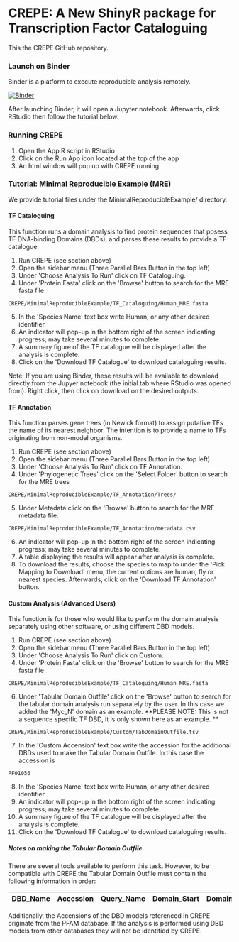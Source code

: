 # CREPE: A New ShinyR package for Transcription Factor Cataloguing 
This the CREPE GitHub repository. 

### Launch on Binder
Binder is a platform to execute reproducible analysis remotely. 

[![Binder](https://mybinder.org/badge_logo.svg)](https://mybinder.org/v2/gh/dirostri/CREPEBinder/main)

After launching Binder, it will open a Jupyter notebook. Afterwards, click RStudio then follow the tutorial below. 

### Running CREPE
1. Open the App.R script in RStudio
2. Click on the Run App icon located at the top of the app
3. An html window will pop up with CREPE running

### Tutorial: Minimal Reproducible Example (MRE)
We provide tutorial files under the MinimalReproducibleExample/ directory.

#### TF Cataloguing
This function runs a domain analysis to find protein sequences that posess TF DNA-binding Domains (DBDs), and parses these results to provide a TF catalogue. 

1. Run CREPE (see section above)
2. Open the sidebar menu (Three Parallel Bars Button in the top left)
3. Under 'Choose Analysis To Run' click on TF Cataloguing. 
4. Under 'Protein Fasta' click on the 'Browse' button to search for the MRE fasta file
```
CREPE/MinimalReproducibleExample/TF_Cataloguing/Human_MRE.fasta
```
5. In the 'Species Name' text box write Human, or any other desired identifier. 
6. An indicator will pop-up in the bottom right of the screen indicating progress; may take several minutes to complete. 
7. A summary figure of the TF catalogue will be displayed after the analysis is complete. 
8. Click on the 'Download TF Catalogue' to download cataloguing results. 

Note: If you are using Binder, these results will be available to download directly from the Jupyer notebook (the initial tab where RStudio was opened from). Right click, then click on download on the desired outputs. 

#### TF Annotation
This function parses gene trees (in Newick format) to assign putative TFs the name of its nearest neighbor. The intention is to provide a name to TFs originating from non-model organisms. 

1. Run CREPE (see section above)
2. Open the sidebar menu (Three Parallel Bars Button in the top left)
3. Under 'Choose Analysis To Run' click on TF Annotation.
4. Under 'Phylogenetic Trees' click on the 'Select Folder' button to search for the MRE trees
```
CREPE/MinimalReproducibleExample/TF_Annotation/Trees/
```
5. Under Metadata click on the 'Browse' button to search for the MRE metadata file.
```
CREPE/MinimalReproducibleExample/TF_Annotation/metadata.csv
```
6. An indicator will pop-up in the bottom right of the screen indicating progress; may take several minutes to complete. 
7.  A table displaying the results will appear after analysis is complete. 
8.  To download the results, choose the species to map to under the 'Pick Mapping to Download' menu; the current options are human, fly or nearest species. Afterwards, click on the 'Download TF Annotation' button.

#### Custom Analysis (Advanced Users)
This function is for those who would like to perform the domain analysis separately using other software, or using different DBD models. 

1. Run CREPE (see section above)
2. Open the sidebar menu (Three Parallel Bars Button in the top left)
3. Under 'Choose Analysis To Run' click on Custom.
4. Under 'Protein Fasta' click on the 'Browse' button to search for the MRE fasta file
```
CREPE/MinimalReproducibleExample/TF_Cataloguing/Human_MRE.fasta
```
6. Under 'Tabular Domain Outfile' click on the 'Browse' button to search for the tabular domain analysis run separately by the user. In this case we added the 'Myc_N' domain as an example. 
**PLEASE NOTE: This is not a sequence specific TF DBD, it is only shown here as an example. **
```
CREPE/MinimalReproducibleExample/Custom/TabDomainOutfile.tsv
```
7. In the 'Custom Accension' text box write the accession for the additional DBDs used to make the Tabular Domain Outfile. In this case the accession is
```
PF01056
```
8. In the 'Species Name' text box write Human, or any other desired identifier. 
9. An indicator will pop-up in the bottom right of the screen indicating progress; may take several minutes to complete. 
10. A summary figure of the TF catalogue will be displayed after the analysis is complete.
11. Click on the 'Download TF Catalogue' to download cataloguing results.

##### Notes on making the Tabular Domain Outfile
There are several tools available to perform this task. However, to be compatible with CREPE the Tabular Domain Outfile must contain the following information in order: 

| DBD_Name        | Accession     | Query_Name   | Domain_Start   | Domain_Start   |
| ---------------:|:-------------:|-------------:|---------------:|---------------:|

Additionally, the Accensions of the DBD models referenced in CREPE originate from the PFAM database. If the analysis is performed using DBD models from other databases they will not be identified by CREPE. 







